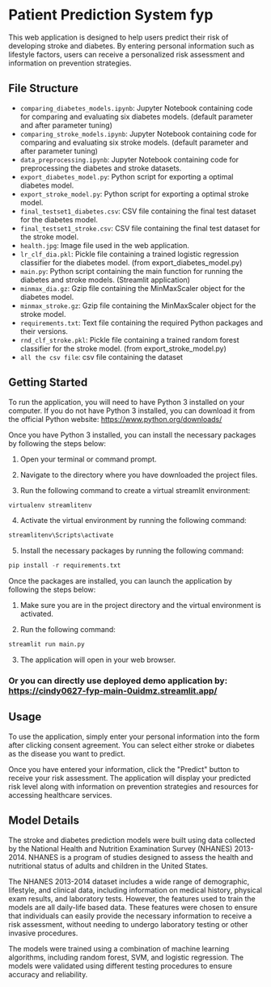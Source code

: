 # Patient Prediction System fyp

This web application is designed to help users predict their risk of developing stroke and diabetes. By entering personal information such as lifestyle factors, users can receive a personalized risk assessment and information on prevention strategies.

## File Structure
- `comparing_diabetes_models.ipynb`: Jupyter Notebook containing code for comparing and evaluating six diabetes models. (default parameter and after parameter tuning)
- `comparing_stroke_models.ipynb`: Jupyter Notebook containing code for comparing and evaluating six stroke models. (default parameter and after parameter tuning)
- `data_preprocessing.ipynb`: Jupyter Notebook containing code for preprocessing the diabetes and stroke datasets.
- `export_diabetes_model.py`: Python script for exporting a optimal diabetes model.
- `export_stroke_model.py`: Python script for exporting a optimal stroke model.
- `final_testset1_diabetes.csv`: CSV file containing the final test dataset for the diabetes model. 
- `final_testset1_stroke.csv`: CSV file containing the final test dataset for the stroke model.
- `health.jpg`: Image file used in the web application.
- `lr_clf_dia.pkl`: Pickle file containing a trained logistic regression classifier for the diabetes model. (from export_diabetes_model.py)
- `main.py`: Python script containing the main function for running the diabetes and stroke models. (Streamlit application)
- `minmax_dia.gz`: Gzip file containing the MinMaxScaler object for the diabetes model.
- `minmax_stroke.gz`: Gzip file containing the MinMaxScaler object for the stroke model.
- `requirements.txt`: Text file containing the required Python packages and their versions.
- `rnd_clf_stroke.pkl`: Pickle file containing a trained random forest classifier for the stroke model. (from export_stroke_model.py)
- `all the csv file`: csv file containing the dataset

## Getting Started
To run the application, you will need to have Python 3 installed on your computer. If you do not have Python 3 installed, you can download it from the official Python website: https://www.python.org/downloads/

Once you have Python 3 installed, you can install the necessary packages by following the steps below:

  1. Open your terminal or command prompt.

  2. Navigate to the directory where you have downloaded the project files.

  3. Run the following command to create a virtual streamlit environment:
  ```python
virtualenv streamlitenv
```
  4. Activate the virtual environment by running the following command:
```python
streamlitenv\Scripts\activate
```
  5. Install the necessary packages by running the following command:
```python
pip install -r requirements.txt
```
Once the packages are installed, you can launch the application by following the steps below:

  1. Make sure you are in the project directory and the virtual environment is activated.

  2. Run the following command:
```python
streamlit run main.py
```
  3. The application will open in your web browser.

### Or you can directly use deployed demo application by: https://cindy0627-fyp-main-0uidmz.streamlit.app/

## Usage
To use the application, simply enter your personal information into the form after clicking consent agreement. You can select either stroke or diabetes as the disease you want to predict.

Once you have entered your information, click the "Predict" button to receive your risk assessment. The application will display your predicted risk level along with information on prevention strategies and resources for accessing healthcare services.

## Model Details
The stroke and diabetes prediction models were built using data collected by the National Health and Nutrition Examination Survey (NHANES) 2013-2014. NHANES is a program of studies designed to assess the health and nutritional status of adults and children in the United States.

The NHANES 2013-2014 dataset includes a wide range of demographic, lifestyle, and clinical data, including information on medical history, physical exam results, and laboratory tests. However, the features used to train the models are all daily-life based data. These features were chosen to ensure that individuals can easily provide the necessary information to receive a risk assessment, without needing to undergo laboratory testing or other invasive procedures.

The models were trained using a combination of machine learning algorithms, including random forest, SVM, and logistic regression. The models were validated using different testing procedures to ensure accuracy and reliability.

